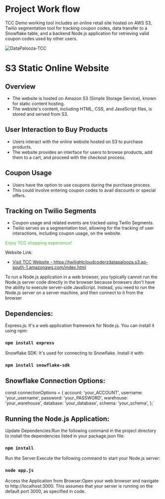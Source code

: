 # Project Work flow
TCC Demo working tool includes an online retail site hosted on AWS S3, Twilio segmentation tool for tracking coupon codes, data transfer to a Snowflake table, and a backend Node.js application for retrieving valid coupon codes used by other users.

![DataPalooza-TCC](https://github.com/TWILIGHTCLOUDCODERZ/DataPalooza/assets/101945531/ca58934e-c9b4-4fe0-9bdb-637d58f2b3e0)

# S3 Static Online Website

## Overview

- The website is hosted on Amazon S3 (Simple Storage Service), known for static content hosting.
- The website's content, including HTML, CSS, and JavaScript files, is stored and served from S3.

## User Interaction to Buy Products

- Users interact with the online website hosted on S3 to purchase products.
- The website provides an interface for users to browse products, add them to a cart, and proceed with the checkout process.

## Coupon Usage

- Users have the option to use coupons during the purchase process.
- This could involve entering coupon codes to avail discounts or special offers.

## Tracking on Twilio Segments

- Coupon usage and related events are tracked using Twilio Segments.
- Twilio serves as a segmentation tool, allowing for the tracking of user interactions, including coupon usage, on the website.

<font color="#33cc33">Enjoy TCC shopping experience!</font>

Website Link:

- [Visit TCC Website - https://twilightcloudcoderzdatapalooza.s3.ap-south-1.amazonaws.com/index.html ](https://twilightcloudcoderzdatapalooza.s3.ap-south-1.amazonaws.com/index.html)



To run a Node.js application in a web browser, you typically cannot run the Node.js server code directly in the browser because browsers don't have the ability to execute server-side JavaScript. Instead, you need to run the Node.js server on a server machine, and then connect to it from the browser

## Dependencies:

Express.js: It's a web application framework for Node.js. You can install it using npm:
<BR>
### `npm install express`
Snowflake SDK: It's used for connecting to Snowflake. Install it with:
<BR>
### `npm install snowflake-sdk`

## Snowflake Connection Options:
const connectionOptions = {
  account: 'your_ACCOUNT',
  username: 'your_username',
  password: 'your_PASSWORD',
  warehouse: 'your_warehouse',
  database: 'your_database',
  schema: 'your_schema',
};`


## Running the Node.js Application:

Update Dependencies:Run the following command in the project directory to install the dependencies listed in your package.json file:
<BR>
### `npm install`
Run the Server:Execute the following command to start your Node.js server:
<BR>
### `node app.js`
Access the Application from Browser:Open your web browser and navigate to http://localhost:3000. This assumes that your server is running on the default port 3000, as specified in  code.

